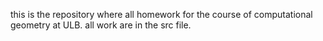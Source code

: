 this is the repository where all homework for the course of computational geometry at ULB. all work are in the src file.
